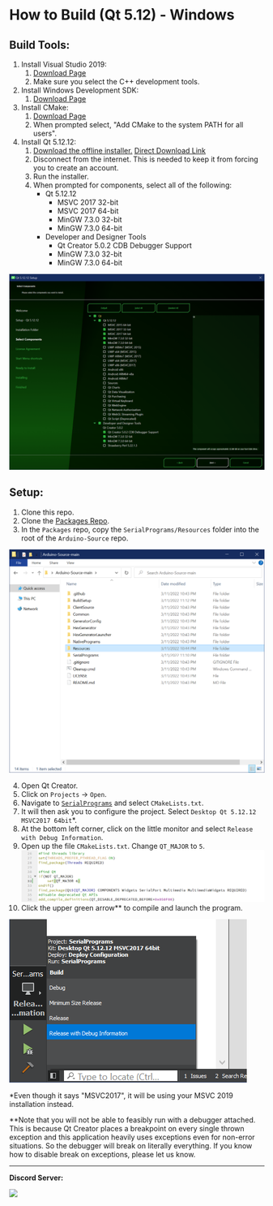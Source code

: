 # How to Build (Qt 5.12) - Windows

## Build Tools:

1. Install Visual Studio 2019:
    1. [Download Page](https://docs.microsoft.com/en-us/visualstudio/releases/2019/release-notes)
    2. Make sure you select the C++ development tools.
2. Install Windows Development SDK:
    1. [Download Page](https://developer.microsoft.com/en-us/windows/downloads/windows-sdk/)
3. Install CMake:
    1. [Download Page](https://cmake.org/download/)
    2. When prompted select, "Add CMake to the system PATH for all users".
4. Install Qt 5.12.12:
    1. [Download the offline installer.](https://www.qt.io/offline-installers) [Direct Download Link](https://download.qt.io/official_releases/qt/5.12/5.12.12/qt-opensource-windows-x86-5.12.12.exe)
    2. Disconnect from the internet. This is needed to keep it from forcing you to create an account.
    3. Run the installer.
    4. When prompted for components, select all of the following:
        - Qt 5.12.12
            - MSVC 2017 32-bit
            - MSVC 2017 64-bit
            - MinGW 7.3.0 32-bit
            - MinGW 7.3.0 64-bit
        - Developer and Designer Tools
            - Qt Creator 5.0.2 CDB Debugger Support
            - MinGW 7.3.0 32-bit
            - MinGW 7.3.0 64-bit

![](../BuildSetup/Windows-Install-Qt.png)

## Setup:

1. Clone this repo.
2. Clone the [Packages Repo](https://github.com/PokemonAutomation/Packages).
3. In the `Packages` repo, copy the `SerialPrograms/Resources` folder into the root of the `Arduino-Source` repo.

![](../BuildSetup/Directory.png)

4. Open Qt Creator.
5. Click on `Projects` -> `Open`.
6. Navigate to [`SerialPrograms`](./) and select `CMakeLists.txt`.
7. It will then ask you to configure the project. Select `Desktop Qt 5.12.12 MSVC2017 64bit`*.
8. At the bottom left corner, click on the little monitor and select `Release with Debug Information`.
9. Open up the file `CMakeLists.txt`. Change `QT_MAJOR` to `5`.![](../BuildSetup/QT_MAJOR-6.png)
10. Click the upper green arrow** to compile and launch the program.

![](../BuildSetup/Windows-Configuration.png)


*Even though it says "MSVC2017", it will be using your MSVC 2019 installation instead.

**Note that you will not be able to feasibly run with a debugger attached. This is because Qt Creator places a breakpoint on every single thrown exception and this application heavily uses exceptions even for non-error situations. So the debugger will break on literally everything. If you know how to disable break on exceptions, please let us know.


<hr>

**Discord Server:** 


[<img src="https://canary.discordapp.com/api/guilds/695809740428673034/widget.png?style=banner2">](https://discord.gg/cQ4gWxN)


